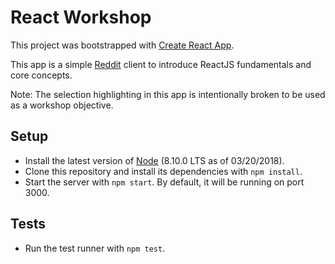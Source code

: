 # React Workshop

This project was bootstrapped with [Create React App](https://github.com/facebookincubator/create-react-app).

This app is a simple [Reddit](https://reddit.com) client to introduce ReactJS fundamentals and core concepts.

Note: The selection highlighting in this app is intentionally broken to be used as a workshop objective.

## Setup

- Install the latest version of [Node](https://nodejs.org) (8.10.0 LTS as of 03/20/2018).
- Clone this repository and install its dependencies with `npm install`.
- Start the server with `npm start`. By default, it will be running on port 3000.


## Tests

- Run the test runner with `npm test`.
